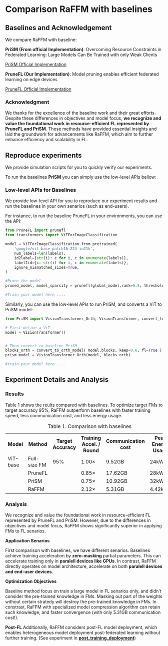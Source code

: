 # Comparison RaFFM with baselines

## Baselines and Acknowledgement

We compare RaFFM with baseline:

**PriSM (From official Implementation)**: Overcoming Resource Constraints in Federated Learning: Large Models Can Be Trained with only Weak Clients

[PriSM Official Implementation](https://github.com/yuehniu/modeldecomp-fl/tree/master)

**PruneFL (Our Implementation)**: Model pruning enables efficient federated learning on edge devices

[PruneFL Official Implementation](https://github.com/jiangyuang/PruneFL)

### Acknowledgment

We thanks for the excellence of the baseline work and their great efforts. Despite these differences in objectives and model focus, **we recognize and value the foundational work in resource-efficient FL represented by PruneFL and PriSM**. These methods have provided essential insights and laid the groundwork for advancements like RaFFM, which aim to further enhance efficiency and scalability in FL.

## Reproduce experiments

We provide simulation scripts for you to quickly verify our experiments.

To run the baselines **PriSM** you can simply use the low-level APIs bellow:

<!-- ```bash
CUDA_VISIBLE_DEVICES=0 python prism_fl.py
```

Similarly, to run the baselines **PruneLF** you can simply run the following commands:

```bash
CUDA_VISIBLE_DEVICES=0 python prune_fl.py
``` -->

<!-- The full hyper-parameters lists and arguments can be find at **[`arguments.py`](arguments.py)**. -->

### Low-level APIs for Baselines

We provide low-level API for you to reproduce our experiment results and run the baselines in your own senarios (such as end-users).

For instance, to run the baseline PruneFL in your environments, you can use the API:

```python
from PruneFL import prunefl
from transformers import ViTForImageClassification

model = ViTForImageClassification.from_pretrained(
    'google/vit-base-patch16-224-in21k',
    num_labels=len(labels),
    id2label={str(i): c for i, c in enumerate(labels)},
    label2id={c: str(i) for i, c in enumerate(labels)},
    ignore_mismatched_sizes=True,
)

#Prune the model
pruned_model, model_sparsity = prunefl(global_model,rank=0.8, threshold=1e-2)

#Train your model here ....

```

Similarly, you can use the low-level APIs to run PriSM, and converts a ViT to PriSM model:

```python
from PriSM import VisionTransformer_Orth, VisionTransformer, convert_to_orth_model

# First define a ViT
model = VisionTransformer()


# Then convert to baseline PriSM
blocks_orth = convert_to_orth_model( model.blocks, keep=0.8, fl=True )
prism_model = VisionTransformer_Orth(model, blocks_orth)

#train your model here ....

```

## Experiment Details and Analysis

### Results

Table 1 shows the reults compared with baselines. To optimize target FMs to target accuracy 95%, RaFFM outperform baselines with faster training speed, less communication cost, and less energy usage.

<table>
  <caption style="text-align: center;">Table 1. Comparison with baselines</caption>

  <tr>
    <th>Model</th>
    <th>Method</th>
    <th>Target Accuracy</th>
    <th>Training Accel. / Round</th>
    <th>Communication cost</th>
    <th>Peak Energy Usage</th>
  </tr>
  <tr>
    <td>ViT-base</td>
    <td>Full-size FM</td>
    <td>95%</td>
    <td>1.00×</td>
    <td>9.52GB</td>
    <td>24kWh</td>
  </tr>
  <tr>
    <td></td>
    <td>PruneFL</td>
    <td></td>
    <td>0.85×</td>
    <td>17.62GB</td>
    <td>28kWh</td>
  </tr>
  <tr>
    <td></td>
    <td>PriSM</td>
    <td></td>
    <td>0.75×</td>
    <td>10.92GB</td>
    <td>32kWh</td>
  </tr>
  <tr>
    <td></td>
    <td>RaFFM</td>
    <td></td>
    <td>2.12×</td>
    <td>5.31GB</td>
    <td>4.42kWh</td>
  </tr>
</table>

### Analysis

We recognize and value the foundational work in resource-efficient FL represented by PruneFL and PriSM. However, due to the differences in objectives and model focus, RaFFM shows significantly superior in applying FMs to FL senarios.

**Application Senarios**

First comparison with baselines, we have different senarios. Baselines achieve training acceleration by **zero-masking** partial parameters. This can accelerate training only in **paralell devices like GPUs**. In contrast, RaFFM directly operates on model architecture, accelerate on both **paralell devices and end-user devices**.

**Optimization Objectives**

Baseline method focus on train a large model in FL senarios only, and didn't consider the pre-trained knowledge in FMs. Masking out part of the weights without certain stratedy will destroy the pre-trained knowledge in FMs. In constrast, RaFFM with specialized model compression algorithm can retain such knowledge, and faster convergence (with only 5.31GB communication cost!).

**Post-FL**
Additionally, RaFFM considers post-FL model deployment, which enables heterogeneous model deployment post-federated learning without further training. (See experiment in [**post_training_deployment**](../post_training_deployment/README.MD))
